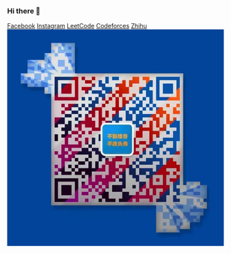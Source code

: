 ### Hi there 👋

<!--
**jcglqmoyx/jcglqmoyx** is a ✨ _special_ ✨ repository because its `README.md` (this file) appears on your GitHub profile.

Here are some ideas to get you started:

- 🔭 I’m currently working on ...
- 🌱 I’m currently learning ...
- 👯 I’m looking to collaborate on ...
- 🤔 I’m looking for help with ...
- 💬 Ask me about ...
- 📫 How to reach me: ...
- 😄 Pronouns: ...
- ⚡ Fun fact: ...
-->
[Facebook](https://www.facebook.com/ChintsaiHwo/)
[Instagram](https://www.instagram.com/chintsaihwo/)
[LeetCode](https://leetcode.com/chintsai/)
[Codeforces](https://codeforces.com/profile/chintsai)
[Zhihu](https://www.zhihu.com/people/jcglqmoyx)
![Wechat](./static/images/wechat.jpeg)

